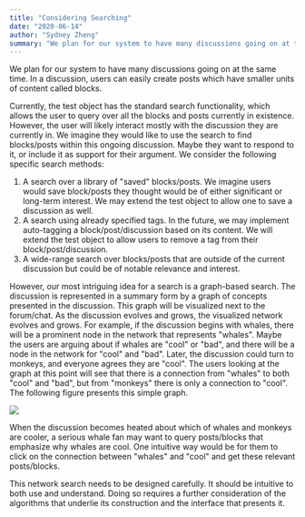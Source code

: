 ```yaml
---
title: "Considering Searching"
date: "2020-06-14"
author: "Sydney Zheng"
summary: "We plan for our system to have many discussions going on at the same time. In a discussion, users can easily create posts which have smaller units of content called blocks."
---
```


We plan for our system to have many discussions going on at the same time. In a discussion, users can easily create posts which have smaller units of content called blocks.

Currently, the test object has the standard search functionality, which allows the user to query over all the blocks and posts currently in existence. However, the user will likely interact mostly with the discussion they are currently in. We imagine they would like to use the search to find blocks/posts within this ongoing discussion. Maybe they want to respond to it, or include it as support for their argument. We consider the following specific search methods:

1. A search over a library of "saved" blocks/posts. We imagine users would save block/posts they thought would be of either significant or long-term interest. We may extend the test object to allow one to save a discussion as well.
2. A search using already specified tags. In the future, we may implement auto-tagging a block/post/discussion based on its content. We will extend the test object to allow users to remove a tag from their block/post/discussion.
3. A wide-range search over blocks/posts that are outside of the current discussion but could be of notable relevance and interest.

However, our most intriguing idea for a search is a graph-based search. The discussion is represented in a summary form by a graph of concepts presented in the discussion. This graph will be visualized next to the forum/chat. As the discussion evolves and grows, the visualized network evolves and grows. For example, if the discussion begins with whales, there will be a prominent node in the network that represents "whales". Maybe the users are arguing about if whales are "cool" or "bad", and there will be a node in the network for "cool" and "bad". Later, the discussion could turn to monkeys, and everyone agrees they are "cool". The users looking at the graph at this point will see that there is a connection from "whales" to both "cool" and "bad", but from "monkeys" there is only a connection to "cool". The following figure presents this simple graph.

![](/images/061420_graph.png)

When the discussion becomes heated about which of whales and monkeys are cooler, a serious whale fan may want to query posts/blocks that emphasize why whales are cool. One intuitive way would be for them to click on the connection between "whales" and "cool" and get these relevant posts/blocks.

This network search needs to be designed carefully. It should be intuitive to both use and understand. Doing so requires a further consideration of the algorithms that underlie its construction and the interface that presents it.
